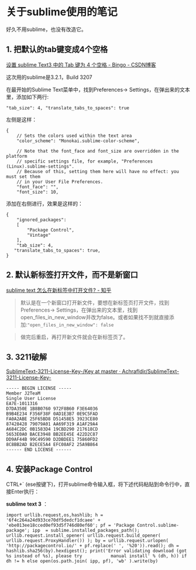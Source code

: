 # 关于sublime使用的笔记  

好久不用sublime，也没有改造它。

## 1. 把默认的tab键变成4个空格  

[设置 sublime Text3 中的 Tab 键为 4 个空格 - Bingo - CSDN博客](https://blog.csdn.net/kl28978113/article/details/53066337)  

这次用的sublime是3.2.1，Build 3207

在最开始的Sublime Text菜单中，找到Preferences-> Settings，在弹出来的文本里，添加如下两行:

```
"tab_size": 4, "translate_tabs_to_spaces": true
```

左侧是这样：

```
{
    // Sets the colors used within the text area
    "color_scheme": "Monokai.sublime-color-scheme",

    // Note that the font_face and font_size are overridden in the platform
    // specific settings file, for example, "Preferences (Linux).sublime-settings".
    // Because of this, setting them here will have no effect: you must set them
    // in your User File Preferences.
    "font_face": "",
    "font_size": 10,
```

添加在右侧进行，效果是这样的：  

```
{
	"ignored_packages":
	[
		"Package Control",
		"Vintage"
	],
	"tab_size": 4,
   "translate_tabs_to_spaces": true,
}
```

## 2. 默认新标签打开文件，而不是新窗口

[sublime text 怎么在新标签中打开文件? - 知乎](https://www.zhihu.com/question/22325839)  

> 默认是在一个新窗口打开新文件，要想在新标签页打开文件，找到Preferences-> Settings，在弹出来的文本里，找到open_files_in_new_window并改为false。或者如果找不到就直接添加:`"open_files_in_new_window": false`

> 做完后重启，再打开新文件就会在新标签页了。



## 3.  3211破解

[SublimeText-3211-License-Key-/Key at master · AchrafIdir/SublimeText-3211-License-Key-](https://github.com/AchrafIdir/SublimeText-3211-License-Key-/blob/master/Key)

```
----- BEGIN LICENSE -----
Member J2TeaM
Single User License
EA7E-1011316
D7DA350E 1B8B0760 972F8B60 F3E64036
B9B4E234 F356F38F 0AD1E3B7 0E9C5FAD
FA0A2ABE 25F65BD8 D51458E5 3923CE80
87428428 79079A01 AA69F319 A1AF29A4
A684C2DC 0B1583D4 19CBD290 217618CD
5653E0A0 BACE3948 BB2EE45E 422D2C87
DD9AF44B 99C49590 D2DBDEE1 75860FD2
8C8BB2AD B2ECE5A4 EFC08AF2 25A9B864
------ END LICENSE ------
```

## 4. 安装Package Control

CTRL+` (ese按键下)，打开sublime命令输入框，将下述代码粘贴到命令行中，直接Enter执行：

**sublime text 3** ：

```
import urllib.request,os,hashlib; h = '6f4c264a24d933ce70df5dedcf1dcaee' + 'ebe013ee18cced0ef93d5f746d80ef60'; pf = 'Package Control.sublime-package'; ipp  = sublime.installed_packages_path(); urllib.request.install_opener( urllib.request.build_opener( urllib.request.ProxyHandler()) ); by = urllib.request.urlopen( 'http://packagecontrol.io/' + pf.replace(' ', '%20')).read(); dh = hashlib.sha256(by).hexdigest(); print('Error validating download (got %s instead of %s), please try           manual install' % (dh, h)) if dh != h else open(os.path.join( ipp, pf), 'wb' ).write(by)
```